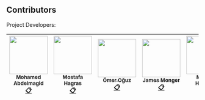 
## Contributors

Project Developers:

<!-- ALL-CONTRIBUTORS-LIST:START - Do not remove or modify this section -->
<!-- prettier-ignore -->
| [<img src="https://avatars2.githubusercontent.com/u/17341329?v=4" width="100px;"/><br /><sub><b>Mohamed Abdelmagid</b></sub>](https://kentcdodds.com)<br />[:clipboard:](https://www.linkedin.com/in/athanasios-liaskas/ "LinkedIn") | [<img src="https://avatars2.githubusercontent.com/u/17273541?v=4" width="100px;"/><br /><sub><b>Mostafa Hagras</b></sub>](http://bogas04.github.io)<br />[:clipboard:](https://www.linkedin.com/in/mostafa-hagras-17029756/ "LinkedIn") | [<img src="https://avatars2.githubusercontent.com/u/8234484?v=4" width="100px;"/><br /><sub><b>Ömer Oğuz</b></sub>](http://beneb.info)<br />[:clipboard:](https://www.linkedin.com/in/athanasios-liaskas/ "LinkedIn") | [<img src="https://avatars.githubusercontent.com/u/2037007?v=3" width="100px;"/><br /><sub><b>James Monger</b></sub>](https://github.com/Jameskmonger)<br />[:clipboard:](https://www.linkedin.com/in/athanasios-liaskas/ "LinkedIn") | [<img src="https://avatars3.githubusercontent.com/u/17261694?v=4" width="100px;"/><br /><sub><b>Mwana Hussein</b></sub>](https://github.com/jfmengels)<br />[:clipboard:](https://www.linkedin.com/in/athanasios-liaskas/ "LinkedIn") | [<img src="https://avatars2.githubusercontent.com/u/22873323?v=4" width="100px;"/><br /><sub><b>Athanasios Liaskas</b></sub>](https://github.com/liaskast)<br />[:clipboard:](https://www.linkedin.com/in/athanasios-liaskas/ "LinkedIn")  | [<img src="https://avatars3.githubusercontent.com/u/17261694?v=4" width="100px;"/><br /><sub><b>Andre Bharath</b></sub>](https://github.com/)<br />[:clipboard:](https://www.linkedin.com/in/athanasios-liaskas/ "LinkedIn") |
| :---: | :---: | :---: | :---: | :---: | :---: | :---: |

<!-- ALL-CONTRIBUTORS-LIST:END -->

